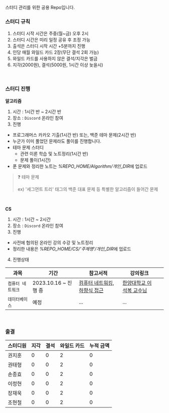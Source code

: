 스터디 관리를 위한 공용 Repo입니다.

### 스터디 규칙

1. 스터디 시작 시간은 주중(월~금) 오후 2시
2. 스터디 시간은 미리 일정 공유 후 조정 가능
3. 출석은 스터디 시작 시간 +5분까지 진행
4. 인당 매월 와일드 카드 2장(무단 결석 2회 가능)
5. 와일드 카드를 사용하지 않은 결석/지각은 벌금
6. 지각(2000원), 결석(5000원, 1시간 이상 늦을시)

<br>

### 스터디 진행

**알고리즘**

1. 시간 : 1시간 반 ~ 2시간 반
2. 장소 : `Discord` 온라인 참여
3. 진행

- 프로그래머스 카카오 기출(1시간 반) 또는, 백준 테마 문제(2시간 반)
- 누군가 이미 풀었던 문제라도 풀이를 진행합니다.
- 테마 문제 스터디
  - 관련 이론 학습 및 노트정리(1시간 반)
  - 문제 풀이(1시간)
- 푼 문제와 정리한 노트는 *%REPO_HOME/Algorithm/개인\_DIR*에 업로드

> ❓ 테마 문제
>
> ex) '세그먼트 트리' 태그의 백준 대표 문제 등 특별한 알고리즘이 들어간 문제

<br>

**CS**

1. 시간 : 1시간 ~ 2시간
2. 장소 : `Discord` 온라인 참여
3. 진행

- 사전에 협의된 온라인 강의 수강 및 노트정리
- 정리한 내용은 *%REPO_HOME/CS/'주제명'/개인\_DIR*에 업로드

4. 진행상태

| 과목              | 기간                 | 참고서적                                                                     | 강의링크                                                                           |     |
| ----------------- | -------------------- | ---------------------------------------------------------------------------- | ---------------------------------------------------------------------------------- | --- |
| `컴퓨터 네트워크` | 2023.10.16 ~ 진행 중 | [컴퓨터 네트워킹, 하향식 접근](https://www.yes24.com/Product/Goods/45543957) | [한양대학교 이석복 교수님](http://www.kocw.net/home/cview.do?cid=0458b5381aa336dc) |
| `데이터베이스`    | 예정                 | ...                                                                          | ...                                                                                |

<br>

### 출결

| 스터디원 | 지각 | 결석 | 와일드 카드 | 누적 금액 |
| -------- | ---- | ---- | ----------- | --------- |
| 권지훈   | 0    | 0    | 2           | 0         |
| 권태형   | 0    | 0    | 2           | 0         |
| 손종효   | 0    | 0    | 2           | 0         |
| 이정현   | 0    | 0    | 2           | 0         |
| 장재욱   | 0    | 0    | 2           | 0         |
| 조현철   | 0    | 0    | 2           | 0         |

<br>

